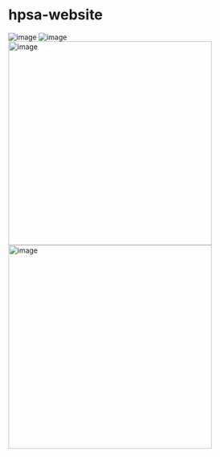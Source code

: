 # hpsa-website
![image](https://user-images.githubusercontent.com/112285076/229852390-314faddd-cc33-496a-abb9-999ec95e6366.png)
![image](https://user-images.githubusercontent.com/112285076/229852453-51b647cb-4813-47bd-aa16-18d152462bed.png)
<img width="405" alt="image" src="https://user-images.githubusercontent.com/112285076/229854211-fd5a0736-fac3-4c79-96c0-0ea8c850edf7.png"> <img width="405" alt="image" src="https://user-images.githubusercontent.com/112285076/229854057-810e3b2d-8e7f-4c1a-a18b-f9bf6d2ec160.png">

